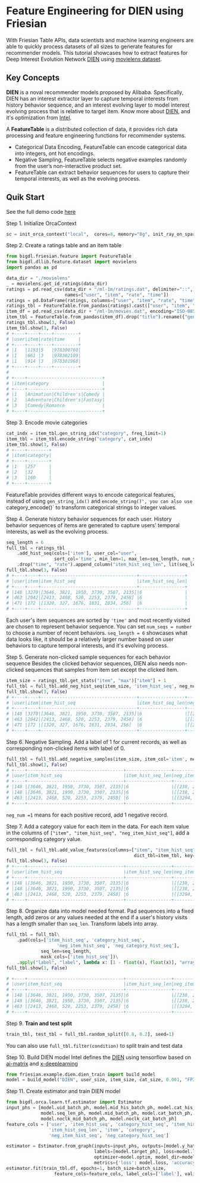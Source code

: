 # **Feature Engineering for DIEN using Friesian**
With Friesian Table APIs, data scientists and machine learning engineers are able to quickly process datasets of all sizes to generate features for recommender models. This tutorial showcases how to extract features for Deep Interest Evolution Network [DIEN](https://arxiv.org/pdf/1809.03672.pdf) using [movielens dataset](http://files.grouplens.org/datasets/movielens/).

## **Key Concepts**
**DIEN** is a noval recommender models proposed by Alibaba. Specifically, DIEN has an interest extractor layer to capture temporal interests from history behavior sequence, and an interest evolving layer to model interest evolving process that is relative to target item. Know more about [DIEN](https://arxiv.org/pdf/1809.03672.pdf), and it's optimization from [Intel](https://github.com/intel-analytics/BigDL/tree/main/python/friesian/example/dien).

A **FeatureTable** is a distributed collection of data, it provides rich data processing and feature engineering functions for recommender systems.
- Categorical Data Encoding, FeatureTable can encode categorical data into integers, ont hot encodings.
- Negative Sampling, FeatureTable selects negative examples randomly from the user’s non-interactive product set.
- FeatureTable can extract behavior sequences for users to capture their temporal interests, as well as the evolving process.

## Quik Start
See the full demo code [here](https://github.com/intel-analytics/BigDL/tree/main/python/friesian/democode/train_dien.py)

Step 1. Initialize OrcaContext
```python
sc = init_orca_context("local",  cores=8, memory="8g", init_ray_on_spark=True)
```

Step 2. Create a ratings table and an item table
```python
from bigdl.friesian.feature import FeatureTable
from bigdl.dllib.feature.dataset import movielens
import pandas as pd

data_dir = "./movielens"
_ = movielens.get_id_ratings(data_dir)
ratings = pd.read_csv(data_dir + "/ml-1m/ratings.dat", delimiter="::",
                      names=["user", "item", "rate", "time"])
ratings = pd.DataFrame(ratings, columns=["user", "item", "rate", "time"])
ratings_tbl = FeatureTable.from_pandas(ratings).cast(["user", "item", "rate"], "int").cast("time", "long")
item_df = pd.read_csv(data_dir + "/ml-1m/movies.dat", encoding="ISO-8859-1", delimiter="::", names=["item", "title", "genres"])
item_tbl = FeatureTable.from_pandas(item_df).drop("title").rename({"genres": "category"}).cast("item", "int")
ratings_tbl.show(3, False)
item_tbl.show(3, False)
# +----+----+----+---------+
# |user|item|rate|time     |
# +----+----+----+---------+
# |1   |1193|5   |978300760|
# |1   |661 |3   |978302109|
# |1   |914 |3   |978301968|
# +----+----+----+---------+
#
# +----+----------------------------+
# |item|category                    |
# +----+----------------------------+
# |1   |Animation|Children's|Comedy |
# |2   |Adventure|Children's|Fantasy|
# |3   |Comedy|Romance              |
# +----+----------------------------+
```
Step 3. Encode movie categories 
```python
cat_indx = item_tbl.gen_string_idx("category", freq_limit=1)
item_tbl = item_tbl.encode_string("category", cat_indx)
item_tbl.show(3, False)
# +----+--------+
# |item|category|
# +----+--------+
# |1   |257     |
# |2   |32      |
# |3   |160     |
# +----+--------+
```
FeatureTable provides different ways to encode categorical features, instead of using `gen_string_idx()` and `encode_string()', you can also use `category_encode()` to transform categorical strings to integer values.

Step 4. Generate history behavior sequences for each user.
History behavior sequences of items are generated to capture users' temporal interests, as well as the evolving process. 
```python
seq_length = 6
full_tbl = ratings_tbl
    .add_hist_seq(cols=['item'], user_col="user",
                  sort_col='time', min_len=1, max_len=seq_length, num_seqs=1)\
    .drop("time", "rate").append_column("item_hist_seq_len", lit(seq_length))
full_tbl.show(3, False)
# +----+----+------------------------------------+-----------------+
# |user|item|item_hist_seq                       |item_hist_seq_len|
# +----+----+------------------------------------+-----------------+
# |148 |3270|[3646, 3821, 1950, 3730, 3507, 2135]|6                |
# |463 |2042|[2413, 2468, 520, 2253, 2379, 2458] |6                |
# |471 |172 |[1320, 327, 1676, 1831, 2034, 256]  |6                |
# +----+----+------------------------------------+-----------------+
```
Each user's item sequences are sorted by `'time'` and most recently visited are chosen to represent behavior sequence. You can set `num_seqs = number` to choose a number of recent behaviors.
`seq_length = 6` showcases what data looks like, it should be a relatively larger number based on user behaviors to capture temporal interests, and it's evolving process.

Step 5. Generate non-clicked sample sequences for each behavior sequence
Besides the clicked behavior sequences, DIEN also needs non-clicked sequences that samples from item set except the clicked item.
```python 
item_size = ratings_tbl.get_stats("item", "max")["item"] + 1
full_tbl = full_tbl.add_neg_hist_seq(item_size, 'item_hist_seq', neg_num=3) 
full_tbl.show(3, False)
# +----+----+------------------------------------+-----------------+---------------------------------------------------------------------------------------------------------------------+
# |user|item|item_hist_seq                       |item_hist_seq_len|neg_item_hist_seq                                                                                                    |
# +----+----+------------------------------------+-----------------+---------------------------------------------------------------------------------------------------------------------+
# |148 |3270|[3646, 3821, 1950, 3730, 3507, 2135]|6                |[[238, 291, 3018], [1702, 2990, 1098], [823, 1349, 492], [2885, 492, 906], [3069, 2943, 369], [3499, 1566, 465]]     |
# |463 |2042|[2413, 2468, 520, 2253, 2379, 2458] |6                |[[3294, 2214, 765], [2071, 2259, 706], [1641, 324, 3274], [3870, 2639, 2041], [1316, 2550, 497], [3482, 2685, 1103]] |
# |471 |172 |[1320, 327, 1676, 1831, 2034, 256]  |6                |[[2319, 2152, 2249], [1386, 2443, 2313], [1373, 367, 1442], [928, 1448, 1011], [1950, 1194, 105], [1528, 2458, 2318]]|
# +----+----+------------------------------------+-----------------+---------------------------------------------------------------------------------------------------------------------+
```

Step 6. Negative Sampling.
Add a label of 1 for current records, as well as corresponding non-clicked items with label of 0. 
```python
full_tbl = full_tbl.add_negative_samples(item_size, item_col='item', neg_num=1) 
full_tbl.show(3, False)
# +----+------------------------------------+-----------------+--------------------------------------------------------------------------------------------------------------------+----+-----+
# |user|item_hist_seq                       |item_hist_seq_len|neg_item_hist_seq                                                                                                   |item|label|
# +----+------------------------------------+-----------------+--------------------------------------------------------------------------------------------------------------------+----+-----+
# |148 |[3646, 3821, 1950, 3730, 3507, 2135]|6                |[[238, 291, 3018], [1702, 2990, 1098], [823, 1349, 492], [2885, 492, 906], [3069, 2943, 369], [3499, 1566, 465]]    |1310|0    |
# |148 |[3646, 3821, 1950, 3730, 3507, 2135]|6                |[[238, 291, 3018], [1702, 2990, 1098], [823, 1349, 492], [2885, 492, 906], [3069, 2943, 369], [3499, 1566, 465]]    |3270|1    |
# |463 |[2413, 2468, 520, 2253, 2379, 2458] |6                |[[3294, 2214, 765], [2071, 2259, 706], [1641, 324, 3274], [3870, 2639, 2041], [1316, 2550, 497], [3482, 2685, 1103]]|3474|0    |
# +----+------------------------------------+-----------------+--------------------------------------------------------------------------------------------------------------------+----+-----+
```
`neg_num =1` means for each positive record, add 1 negative record.

Step 7. Add a category value for each item in the data.
For each item value in the columns of `["item", "item_hist_seq", "neg_item_hist_seq"]`, add a corresponding category value.
```python
full_tbl = full_tbl.add_value_features(columns=["item", "item_hist_seq", "neg_item_hist_seq"],
                                                dict_tbl=item_tbl, key="item", value="category")
full_tbl.show(3, False)
# +----+------------------------------------+-----------------+--------------------------------------------------------------------------------------------------------------------+----+-----+--------+------------------------------+----------------------------------------------------------------------------------------------+
# |user|item_hist_seq                       |item_hist_seq_len|neg_item_hist_seq                                                                                                   |item|label|category|category_hist_seq             |neg_category_hist_seq                                                                         |
# +----+------------------------------------+-----------------+--------------------------------------------------------------------------------------------------------------------+----+-----+--------+------------------------------+----------------------------------------------------------------------------------------------+
# |148 |[3646, 3821, 1950, 3730, 3507, 2135]|6                |[[238, 291, 3018], [1702, 2990, 1098], [823, 1349, 492], [2885, 492, 906], [3069, 2943, 369], [3499, 1566, 465]]    |1310|0    |88      |[266, 266, 260, 260, 266, 100]|[[65, 26, 233], [5, 276, 266], [76, 233, 267], [135, 267, 85], [76, 135, 76], [233, 117, 109]]|
# |148 |[3646, 3821, 1950, 3730, 3507, 2135]|6                |[[238, 291, 3018], [1702, 2990, 1098], [823, 1349, 492], [2885, 492, 906], [3069, 2943, 369], [3499, 1566, 465]]    |3270|1    |76      |[266, 266, 260, 260, 266, 100]|[[65, 26, 233], [5, 276, 266], [76, 233, 267], [135, 267, 85], [76, 135, 76], [233, 117, 109]]|
# |463 |[2413, 2468, 520, 2253, 2379, 2458] |6                |[[3294, 2214, 765], [2071, 2259, 706], [1641, 324, 3274], [3870, 2639, 2041], [1316, 2550, 497], [3482, 2685, 1103]]|3474|0    |101     |[267, 178, 266, 236, 266, 111]|[[233, 26, 299], [76, 160, 76], [266, 266, 276], [76, 76, 155], [76, 98, 160], [76, 299, 76]] |
# +----+------------------------------------+-----------------+--------------------------------------------------------------------------------------------------------------------+----+-----+--------+------------------------------+----------------------------------------------------------------------------------------------+
```

Step 8. Organize data into model needed format.
Pad sequences into a fixed length, add zeros or any values needed at the end if a user's history visits has a length smaller than `seq_len`.
Transform labels into array.
```python
full_tbl = full_tbl\
    .pad(cols=['item_hist_seq', 'category_hist_seq',
                   'neg_item_hist_seq', 'neg_category_hist_seq'],
             seq_len=seq_length,
             mask_cols=['item_hist_seq'])\
    .apply("label", "label", lambda x: [1 - float(x), float(x)], "array<float>")
full_tbl.show(3, False)

# +----+------------------------------------+-----------------+------------------------------------------------------------------------------------------------------------------+----+----------+--------+------------------------------+-------------------------------------------------------------------------------------------------+------------------+
# |user|item_hist_seq                       |item_hist_seq_len|neg_item_hist_seq                                                                                                   |item|label     |category|category_hist_seq             |neg_category_hist_seq                                                                         |item_hist_seq_mask|
# +----+------------------------------------+-----------------+--------------------------------------------------------------------------------------------------------------------+----+----------+--------+------------------------------+----------------------------------------------------------------------------------------------+------------------+
# |148 |[3646, 3821, 1950, 3730, 3507, 2135]|6                |[[238, 291, 3018], [1702, 2990, 1098], [823, 1349, 492], [2885, 492, 906], [3069, 2943, 369], [3499, 1566, 465]]    |1310|[1.0, 0.0]|88      |[266, 266, 260, 260, 266, 100]|[[65, 26, 233], [5, 276, 266], [76, 233, 267], [135, 267, 85], [76, 135, 76], [233, 117, 109]]|[1, 1, 1, 1, 1, 1]|
# |148 |[3646, 3821, 1950, 3730, 3507, 2135]|6                |[[238, 291, 3018], [1702, 2990, 1098], [823, 1349, 492], [2885, 492, 906], [3069, 2943, 369], [3499, 1566, 465]]    |3270|[0.0, 1.0]|76      |[266, 266, 260, 260, 266, 100]|[[65, 26, 233], [5, 276, 266], [76, 233, 267], [135, 267, 85], [76, 135, 76], [233, 117, 109]]|[1, 1, 1, 1, 1, 1]|
# |463 |[2413, 2468, 520, 2253, 2379, 2458] |6                |[[3294, 2214, 765], [2071, 2259, 706], [1641, 324, 3274], [3870, 2639, 2041], [1316, 2550, 497], [3482, 2685, 1103]]|3474|[1.0, 0.0]|101     |[267, 178, 266, 236, 266, 111]|[[233, 26, 299], [76, 160, 76], [266, 266, 276], [76, 76, 155], [76, 98, 160], [76, 299, 76]] |[1, 1, 1, 1, 1, 1]|
# +----+------------------------------------+-----------------+--------------------------------------------------------------------------------------------------------------------+----+----------+--------+------------------------------+----------------------------------------------------------------------------------------------+------------------+
```

Step 9. **Train and test split**
```python
train_tbl, test_tbl = full_tbl.random_split([0.8, 0.2], seed=1)
```
You can also use `full_tbl.filter(condition)` to split train and test data 

Step 10. Build DIEN model
Intel defines the [DIEN](https://github.com/intel-analytics/BigDL/tree/main/python/friesian/example/dien) using tensorflow based on [ai-matrix](https://github.com/alibaba/ai-matrix/tree/master/macro_benchmark/DIEN) and [x-deeplearning](https://github.com/alibaba/x-deeplearning/blob/master/xdl-algorithm-solution/DIEN/script/README.md)
```python
from friesian.example.dien.dien_train import build_model
model = build_model("DIEN", user_size, item_size, cat_size, 0.001, "FP32")
```

Step 11. Create estimator and train DIEN model
```python
from bigdl.orca.learn.tf.estimator import Estimator
input_phs = [model.uid_batch_ph, model.mid_his_batch_ph, model.cat_his_batch_ph, model.mask,
             model.seq_len_ph, model.mid_batch_ph, model.cat_batch_ph,
             model.noclk_mid_batch_ph, model.noclk_cat_batch_ph]
feature_cols = ['user', 'item_hist_seq', 'category_hist_seq', 'item_hist_seq_mask',
                'item_hist_seq_len', 'item', 'category',
                'neg_item_hist_seq', 'neg_category_hist_seq']

estimator = Estimator.from_graph(inputs=input_phs, outputs=[model.y_hat],
                                 labels=[model.target_ph], loss=model.loss,
                                 optimizer=model.optim, model_dir=model_dir,
                                 metrics={'loss': model.loss, 'accuracy': model.accuracy})
estimator.fit(train_tbl.df, epochs=1, batch_size=batch_size,
                  feature_cols=feature_cols, label_cols=['label'], validation_data=test_tbl.df)
```
